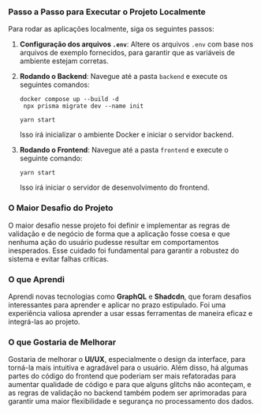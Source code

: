 ### Passo a Passo para Executar o Projeto Localmente

Para rodar as aplicações localmente, siga os seguintes passos:

1. **Configuração dos arquivos `.env`**:
   Altere os arquivos `.env` com base nos arquivos de exemplo fornecidos, para garantir que as variáveis de ambiente estejam corretas.

2. **Rodando o Backend**:
   Navegue até a pasta `backend` e execute os seguintes comandos:

   ```
   docker compose up --build -d
    npx prisma migrate dev --name init

   yarn start
   ```

   Isso irá inicializar o ambiente Docker e iniciar o servidor backend.

3. **Rodando o Frontend**:
   Navegue até a pasta `frontend` e execute o seguinte comando:

   ```
   yarn start
   ```

   Isso irá iniciar o servidor de desenvolvimento do frontend.

### O Maior Desafio do Projeto

O maior desafio nesse projeto foi definir e implementar as regras de validação e de negócio de forma que a aplicação fosse coesa e que nenhuma ação do usuário pudesse resultar em comportamentos inesperados. Esse cuidado foi fundamental para garantir a robustez do sistema e evitar falhas críticas.

### O que Aprendi

Aprendi novas tecnologias como **GraphQL** e **Shadcdn**, que foram desafios interessantes para aprender e aplicar no prazo estipulado. Foi uma experiência valiosa aprender a usar essas ferramentas de maneira eficaz e integrá-las ao projeto.

### O que Gostaria de Melhorar

Gostaria de melhorar o **UI/UX**, especialmente o design da interface, para torná-la mais intuitiva e agradável para o usuário. Além disso, há algumas partes do código do frontend que poderiam ser mais refatoradas para aumentar qualidade de código e para que alguns glitchs não aconteçam, e as regras de validação no backend também podem ser aprimoradas para garantir uma maior flexibilidade e segurança no processamento dos dados.
